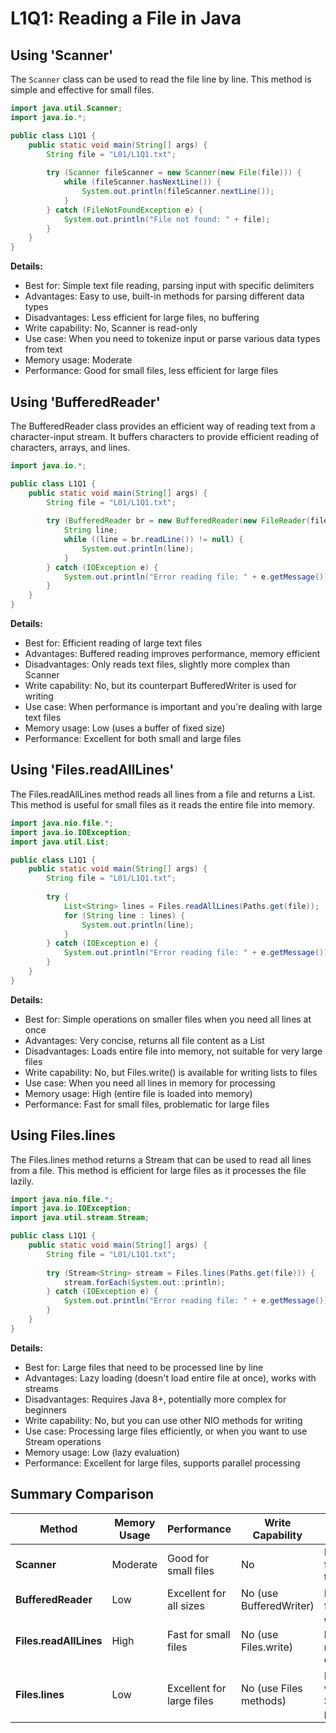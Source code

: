 # L1Q1: Reading a File in Java

## Using 'Scanner'

The `Scanner` class can be used to read the file line by line. This method is simple and effective for small files.

```java
import java.util.Scanner;
import java.io.*;

public class L1Q1 {
    public static void main(String[] args) {
        String file = "L01/L1Q1.txt";
        
        try (Scanner fileScanner = new Scanner(new File(file))) {
            while (fileScanner.hasNextLine()) {
                System.out.println(fileScanner.nextLine());
            }
        } catch (FileNotFoundException e) {
            System.out.println("File not found: " + file);
        }
    }
}
```

**Details:**
- Best for: Simple text file reading, parsing input with specific delimiters
- Advantages: Easy to use, built-in methods for parsing different data types
- Disadvantages: Less efficient for large files, no buffering
- Write capability: No, Scanner is read-only
- Use case: When you need to tokenize input or parse various data types from text
- Memory usage: Moderate
- Performance: Good for small files, less efficient for large files

## Using 'BufferedReader'

The BufferedReader class provides an efficient way of reading text from a character-input stream. It buffers characters to provide efficient reading of characters, arrays, and lines.

```java
import java.io.*;

public class L1Q1 {
    public static void main(String[] args) {
        String file = "L01/L1Q1.txt";
        
        try (BufferedReader br = new BufferedReader(new FileReader(file))) {
            String line;
            while ((line = br.readLine()) != null) {
                System.out.println(line);
            }
        } catch (IOException e) {
            System.out.println("Error reading file: " + e.getMessage());
        }
    }
}
```

**Details:**
- Best for: Efficient reading of large text files
- Advantages: Buffered reading improves performance, memory efficient
- Disadvantages: Only reads text files, slightly more complex than Scanner
- Write capability: No, but its counterpart BufferedWriter is used for writing
- Use case: When performance is important and you're dealing with large text files
- Memory usage: Low (uses a buffer of fixed size)
- Performance: Excellent for both small and large files

## Using 'Files.readAllLines'

The Files.readAllLines method reads all lines from a file and returns a List<String>. This method is useful for small files as it reads the entire file into memory.

```java
import java.nio.file.*;
import java.io.IOException;
import java.util.List;

public class L1Q1 {
    public static void main(String[] args) {
        String file = "L01/L1Q1.txt";
        
        try {
            List<String> lines = Files.readAllLines(Paths.get(file));
            for (String line : lines) {
                System.out.println(line);
            }
        } catch (IOException e) {
            System.out.println("Error reading file: " + e.getMessage());
        }
    }
}
```

**Details:**
- Best for: Simple operations on smaller files when you need all lines at once
- Advantages: Very concise, returns all file content as a List
- Disadvantages: Loads entire file into memory, not suitable for very large files
- Write capability: No, but Files.write() is available for writing lists to files
- Use case: When you need all lines in memory for processing
- Memory usage: High (entire file is loaded into memory)
- Performance: Fast for small files, problematic for large files

## Using Files.lines

The Files.lines method returns a Stream<String> that can be used to read all lines from a file. This method is efficient for large files as it processes the file lazily.

```java
import java.nio.file.*;
import java.io.IOException;
import java.util.stream.Stream;

public class L1Q1 {
    public static void main(String[] args) {
        String file = "L01/L1Q1.txt";
        
        try (Stream<String> stream = Files.lines(Paths.get(file))) {
            stream.forEach(System.out::println);
        } catch (IOException e) {
            System.out.println("Error reading file: " + e.getMessage());
        }
    }
}
```

**Details:**
- Best for: Large files that need to be processed line by line
- Advantages: Lazy loading (doesn't load entire file at once), works with streams
- Disadvantages: Requires Java 8+, potentially more complex for beginners
- Write capability: No, but you can use other NIO methods for writing
- Use case: Processing large files efficiently, or when you want to use Stream operations
- Memory usage: Low (lazy evaluation)
- Performance: Excellent for large files, supports parallel processing

## Summary Comparison

| Method               | Memory Usage | Performance                     | Write Capability | Best Use Case                          |
|----------------------|--------------|---------------------------------|-------------------|----------------------------------------|
| **Scanner**          | Moderate     | Good for small files            | No                | Parsing formatted text                 |
| **BufferedReader**   | Low          | Excellent for all sizes         | No (use BufferedWriter) | Large text files                       |
| **Files.readAllLines** | High      | Fast for small files            | No (use Files.write) | When all lines are needed at once      |
| **Files.lines**      | Low          | Excellent for large files       | No (use Files methods) | Large files with Stream processing     |